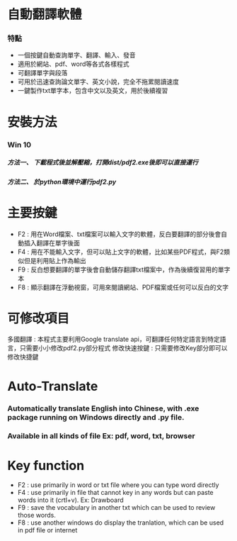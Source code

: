 # 自動翻譯軟體
### 特點
* 一個按鍵自動查詢單字、翻譯、輸入、發音
* 適用於網站、pdf、word等各式各樣程式
* 可翻譯單字與段落
* 可用於迅速查詢論文單字、英文小說，完全不拖累閱讀速度
* 一鍵製作txt單字本，包含中文以及英文，用於後續複習
# 安裝方法 
### Win 10
##### 方法一、 下載程式後並解壓縮，打開dist/pdf2.exe後即可以直接運行
##### 方法二、 於python環境中運行pdf2.py
# 主要按鍵
* F2 : 用在Word檔案、txt檔案可以輸入文字的軟體，反白要翻譯的部分後會自動插入翻譯在單字後面
* F4 : 用在不能輸入文字，但可以貼上文字的軟體，比如某些PDF程式，與F2類似但是利用貼上作為輸出
* F9 : 反白想要翻譯的單字後會自動儲存翻譯txt檔案中，作為後續復習用的單字本
* F8 : 顯示翻譯在浮動視窗，可用來閱讀網站、PDF檔案或任何可以反白的文字
# 可修改項目
多國翻譯 : 本程式主要利用Google translate api，可翻譯任何特定語言到特定語言，只需要小小修改pdf2.py部分程式
修改快速按鍵 : 只需要修改Key部分即可以修改快捷鍵 
# Auto-Translate
### Automatically translate English into Chinese, with .exe package running on Windows directly and .py file.
### Available in all kinds of file Ex: pdf, word, txt, browser
# Key function
* F2 : use primarily in word or txt file where you can type word directly
* F4 : use primarily in file that cannot key in any words but can paste words into it (crtl+v). Ex: Drawboard
* F9 : save the vocabulary in another txt which can be used to review those words.
* F8 : use another windows do display the tranlation, which can be used in pdf file or internet
